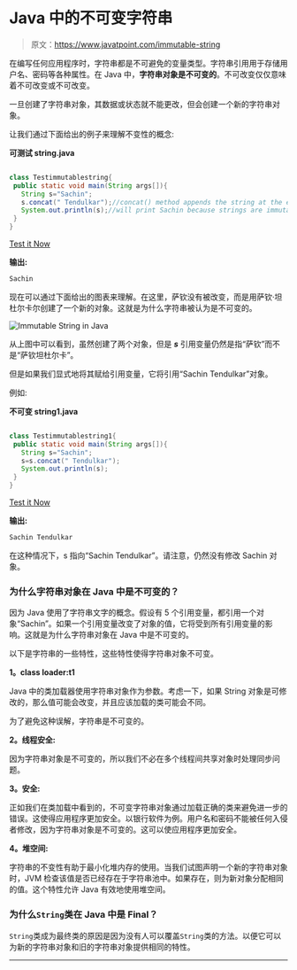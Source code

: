 # Java 中的不可变字符串

> 原文：<https://www.javatpoint.com/immutable-string>

在编写任何应用程序时，字符串都是不可避免的变量类型。字符串引用用于存储用户名、密码等各种属性。在 Java 中，**字符串对象是不可变的**。不可改变仅仅意味着不可改变或不可改变。

一旦创建了字符串对象，其数据或状态就不能更改，但会创建一个新的字符串对象。

让我们通过下面给出的例子来理解不变性的概念:

**可测试 string.java**

```java

class Testimmutablestring{
 public static void main(String args[]){
   String s="Sachin";
   s.concat(" Tendulkar");//concat() method appends the string at the end
   System.out.println(s);//will print Sachin because strings are immutable objects
 }
}

```

[Test it Now](https://www.javatpoint.com/opr/test.jsp?filename=Testimmutablestring)

**输出:**

```java
Sachin

```

现在可以通过下面给出的图表来理解。在这里，萨钦没有被改变，而是用萨钦·坦杜尔卡尔创建了一个新的对象。这就是为什么字符串被认为是不可变的。

![Immutable String in Java](../img/ad8ff94ea5764adf0d24f08845b65c29.png)

从上图中可以看到，虽然创建了两个对象，但是 ***s*** 引用变量仍然是指“萨钦”而不是“萨钦坦杜尔卡”。

但是如果我们显式地将其赋给引用变量，它将引用“Sachin Tendulkar”对象。

例如:

**不可变 string1.java**

```java

class Testimmutablestring1{
 public static void main(String args[]){
   String s="Sachin";
   s=s.concat(" Tendulkar");
   System.out.println(s);
 }
}

```

[Test it Now](https://www.javatpoint.com/opr/test.jsp?filename=Testimmutablestring1)

**输出:**

```java
Sachin Tendulkar

```

在这种情况下，s 指向“Sachin Tendulkar”。请注意，仍然没有修改 Sachin 对象。

### 为什么字符串对象在 Java 中是不可变的？

因为 Java 使用了字符串文字的概念。假设有 5 个引用变量，都引用一个对象“Sachin”。如果一个引用变量改变了对象的值，它将受到所有引用变量的影响。这就是为什么字符串对象在 Java 中是不可变的。

以下是字符串的一些特性，这些特性使得字符串对象不可变。

**1。class loader:t1**

Java 中的类加载器使用字符串对象作为参数。考虑一下，如果 String 对象是可修改的，那么值可能会改变，并且应该加载的类可能会不同。

为了避免这种误解，字符串是不可变的。

**2。线程安全:**

因为字符串对象是不可变的，所以我们不必在多个线程间共享对象时处理同步问题。

**3。安全:**

正如我们在类加载中看到的，不可变字符串对象通过加载正确的类来避免进一步的错误。这使得应用程序更加安全。以银行软件为例。用户名和密码不能被任何入侵者修改，因为字符串对象是不可变的。这可以使应用程序更加安全。

**4。堆空间:**

字符串的不变性有助于最小化堆内存的使用。当我们试图声明一个新的字符串对象时，JVM 检查该值是否已经存在于字符串池中。如果存在，则为新对象分配相同的值。这个特性允许 Java 有效地使用堆空间。

### 为什么`String`类在 Java 中是 Final？

`String`类成为最终类的原因是因为没有人可以覆盖`String`类的方法。以便它可以为新的字符串对象和旧的字符串对象提供相同的特性。

* * *